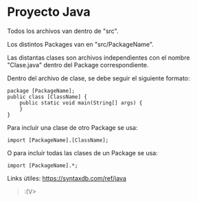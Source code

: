 # Proyecto Java

Todos los archivos van dentro de "src".

Los distintos Packages van en "src/PackageName".

Las distantas clases son archivos independientes con el nombre "Clase.java" dentro del Package correspondiente.

Dentro del archivo de clase, se debe seguir el siguiente formato:
	
	package [PackageName];
	public class [ClassName] {
		public static void main(String[] args) {
		}
	}

Para incluír una clase de otro Package se usa:

	import [PackageName].[ClassName];
	
O para incluír todas las clases de un Package se usa:

	import [PackageName].*;
	
Links útiles:
https://syntaxdb.com/ref/java

>:(V>
